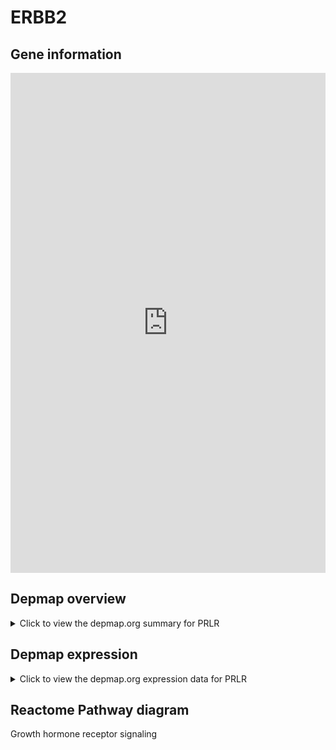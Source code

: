 <h1>ERBB2</h1>

<h2>Gene information</h2>
<iframe src="https://depmap.org/portal/gene/PRLR?tab=about" style="border:none;width:100%;height:800px"></iframe>

<h2>Depmap overview</h2>
<details>
  <summary>Click to view the depmap.org summary for PRLR</summary>
  <iframe src="https://depmap.org/portal/gene/PRLR?tab=overview" style="border:none;width:100%;height:800px"></iframe>
</details>

<h2>Depmap expression</h2>
<details>
  <summary>Click to view the depmap.org expression data for PRLR</summary>
  <iframe src="https://depmap.org/portal/gene/PRLR?tab=characterization" style="border:none;width:100%;height:800px"></iframe>
</details>



<h2>Reactome Pathway diagram</h2>
Growth hormone receptor signaling
<div id="diagramHolder"></div>

<script>
    //Creating the Reactome Diagram widget
    //Take into account a proxy needs to be set up in your server side pointing to www.reactome.org
    function onReactomeDiagramReady(){  //This function is automatically called when the widget code is ready to be used
        var diagram = Reactome.Diagram.create({
            "placeHolder" : "diagramHolder",
            "width" : 900,
            "height" : 500
        });

        //Initialising it to the "Hemostasis" pathway
        diagram.loadDiagram("R-HSA-982772");

        //Adding different listeners

        diagram.onDiagramLoaded(function (loaded) {
            console.info("Loaded ", loaded);
            diagram.flagItems("BAD");
	    diagram.flagItems("Q92934");
            if (loaded == "R-HSA-982772") diagram.selectItem("R-HSA-982772");
        });

     }
</script>



